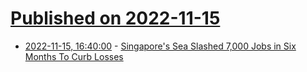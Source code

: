 # [Published on 2022-11-15](index.md)

* [2022-11-15, 16:40:00](https://tech.slashdot.org/story/22/11/15/0810207/singapores-sea-slashed-7000-jobs-in-six-months-to-curb-losses?utm_source=rss1.0mainlinkanon&utm_medium=feed) - [Singapore's Sea Slashed 7,000 Jobs in Six Months To Curb Losses](https://tech.slashdot.org/story/22/11/15/0810207/singapores-sea-slashed-7000-jobs-in-six-months-to-curb-losses?utm_source=rss1.0mainlinkanon&utm_medium=feed)
